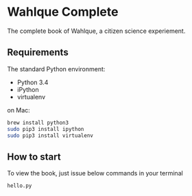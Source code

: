 Wahlque Complete
=================

The complete book of Wahlque, a citizen science experiement.

Requirements
------------

The standard Python environment:

* Python 3.4
* iPython
* virtualenv

on Mac:

```bash
brew install python3
sudo pip3 install ipython
sudo pip3 install virtualenv
```

How to start
-------------

To view the book, just issue below commands in your terminal

```bash
hello.py
```


